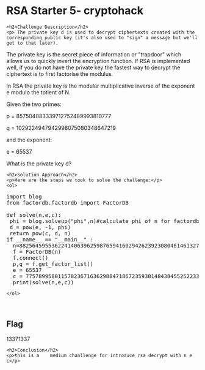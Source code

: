 
<!DOCTYPE html>
<html>

<body>
    <h1>RSA Starter 5- cryptohack</h1>

    <h2>Challenge Description</h2>
    <p> The private key d is used to decrypt ciphertexts created with the corresponding public key (it's also used to "sign" a message but we'll get to that later).

The private key is the secret piece of information or "trapdoor" which allows us to quickly invert the encryption function. If RSA is implemented well, if you do not have the private key the fastest way to decrypt the ciphertext is to first factorise the modulus.

In RSA the private key is the modular multiplicative inverse of the exponent e modulo the totient of N.

Given the two primes:

p = 857504083339712752489993810777

q = 1029224947942998075080348647219

and the exponent:

e = 65537

What is the private key d?

 </p>
 
    <h2>Solution Approach</h2>
    <p>Here are the steps we took to solve the challenge:</p>
    <ol>
<pre>
import blog
from factordb.factordb import FactorDB

def solve(n,e,c):
 phi = blog.solveup("phi",n)#calculate phi of n for factordb supported numbers in python
 d = pow(e, -1, phi)
 return pow(c, d, n)
if __name__ == "__main__" :
  n=882564595536224140639625987659416029426239230804614613279163
  f = FactorDB(n)
  f.connect()
  p,q = f.get_factor_list()
  e = 65537
  c = 77578995801157823671636298847186723593814843845525223303932     
  print(solve(n,e,c))
</pre>        
    </ol>
<br>
    <h2>Flag</h2>
    <p class="flag">13371337
</p>

    <h2>Conclusion</h2>
    <p>this is a    medium chanllenge for introduce rsa decrypt with n e c</p>
</body>
</html>